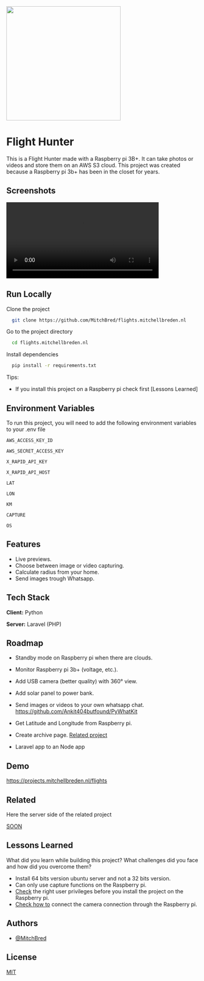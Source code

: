 <img src="https://projects.mitchellbreden.nl/assets/images/satellite-with-text.svg" width="300">

# Flight Hunter

This is a Flight Hunter made with a Raspberry pi 3B+. It can take photos or videos and store them on an AWS S3 cloud.
This project was created because a Raspberry pi 3b+ has been in the closet for years.

## Screenshots

<video width="400" controls>
  <source src="https://mitch-flights.s3.eu-central-1.amazonaws.com/videos/koc01.mp4" type="video/mp4">
  Your browser does not support HTML video.
</video>

## Run Locally

Clone the project

```bash
  git clone https://github.com/MitchBred/flights.mitchellbreden.nl
```

Go to the project directory

```bash
  cd flights.mitchellbreden.nl
```

Install dependencies

```bash
  pip install -r requirements.txt
```

Tips:

- If you install this project on a Raspberry pi check first [Lessons Learned]

## Environment Variables

To run this project, you will need to add the following environment variables to your .env file

`AWS_ACCESS_KEY_ID`

`AWS_SECRET_ACCESS_KEY`

`X_RAPID_API_KEY`

`X_RAPID_API_HOST`

`LAT`

`LON`

`KM`

`CAPTURE`

`OS`

## Features

- Live previews.
- Choose between image or video capturing.
- Calculate radius from your home.
- Send images trough Whatsapp.

## Tech Stack

**Client:** Python

**Server:** Laravel (PHP)

## Roadmap

- Standby mode on Raspberry pi when there are clouds.

- Monitor Raspberry pi 3b+ (voltage, etc.).

- Add USB camera (better quality) with 360° view.

- Add solar panel to power bank.

- Send images or videos to your own whatsapp chat.
  https://github.com/Ankit404butfound/PyWhatKit

- Get Latitude and Longitude from Raspberry pi.

- Create archive page. [Related project](https://github.com/MitchBred/flights.mitchellbreden.nl-backend)

- Laravel app to an Node app

## Demo

https://projects.mitchellbreden.nl/flights

## Related

Here the server side of the related project

[SOON](https://github.com/MitchBred/flights.mitchellbreden.nl-backend)

## Lessons Learned

What did you learn while building this project? What challenges did you face and how did you overcome them?

- Install 64 bits version ubuntu server and not a 32 bits version.
- Can only use capture functions on the Raspberry pi.
- [Check](https://youtu.be/bwE4Mr-2ksQ) the right user privileges before you install the project on the Raspberry pi.
- [Check how to](youtube.com/watch?v=nx8gDSS1vO4) connect the camera connection through the Raspberry pi.

## Authors

- [@MitchBred](https://www.github.com/MithBred)

## License

[MIT](https://choosealicense.com/licenses/mit/)

